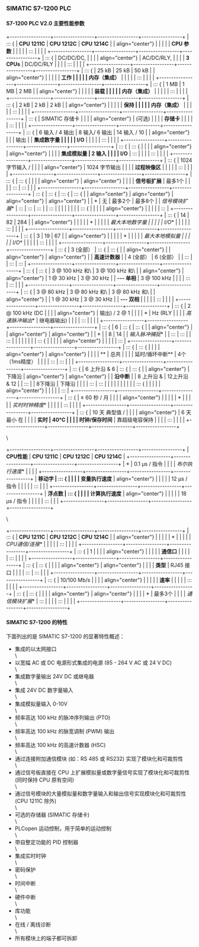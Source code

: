 ### SIMATIC S7-1200 PLC

#### S7-1200 PLC V2.0 主要性能参数

+-----------------+-----------------+-----------------+-----------------+
| ::: {           | **CPU 1211C**   | **CPU 1212C**   | **CPU 1214C**   |
| align="center"} |                 |                 |                 |
| **CPU 参数**    |                 |                 |                 |
| :::             |                 |                 |                 |
+-----------------+-----------------+-----------------+-----------------+
| ::: {           | DC/DC/DC,       |                 |                 |
| align="center"} | AC/DC/RLY,      |                 |                 |
| **3 CPUs**      | DC/DC/RLY       |                 |                 |
| :::             |                 |                 |                 |
+-----------------+-----------------+-----------------+-----------------+
| ::: {           | 25 kB           | 25 kB           | 50 kB           |
| align="center"} |                 |                 |                 |
| **工作          |                 |                 |                 |
| 内存（集成）**  |                 |                 |                 |
| :::             |                 |                 |                 |
+-----------------+-----------------+-----------------+-----------------+
| ::: {           | 1 MB            | 1 MB            | 2 MB            |
| align="center"} |                 |                 |                 |
| **装载          |                 |                 |                 |
| 内存（集成）**  |                 |                 |                 |
| :::             |                 |                 |                 |
+-----------------+-----------------+-----------------+-----------------+
| ::: {           | 2 kB            | 2 kB            | 2 kB            |
| align="center"} |                 |                 |                 |
| **保持          |                 |                 |                 |
| 内存（集成）**  |                 |                 |                 |
| :::             |                 |                 |                 |
+-----------------+-----------------+-----------------+-----------------+
| ::: {           | SIMATIC 存储卡  |                 |                 |
| align="center"} | (可选)          |                 |                 |
| **存储卡**      |                 |                 |                 |
| :::             |                 |                 |                 |
+-----------------+-----------------+-----------------+-----------------+
| ::: {           | 6 输入 / 4 输出 | 8 输入/ 6 输出  | 14 输入 / 10    |
| align="center"} |                 |                 | 输出            |
| **集成数字量    |                 |                 |                 |
| I/O**           |                 |                 |                 |
| :::             |                 |                 |                 |
+-----------------+-----------------+-----------------+-----------------+
| ::: {           | ::: {           |                 |                 |
| align="center"} | align="center"} |                 |                 |
| **集成模拟量    | 2 输入          |                 |                 |
| I/O**           | :::             |                 |                 |
| :::             |                 |                 |                 |
+-----------------+-----------------+-----------------+-----------------+
| ::: {           | 1024 字节输入 / |                 |                 |
| align="center"} | 1024 字节输出   |                 |                 |
| **过程映像区**  |                 |                 |                 |
| :::             |                 |                 |                 |
+-----------------+-----------------+-----------------+-----------------+
| ::: {           | ::: {           |                 |                 |
| align="center"} | align="center"} |                 |                 |
| **信号板扩展**  | 最多1个         |                 |                 |
| :::             | :::             |                 |                 |
+-----------------+-----------------+-----------------+-----------------+
| ::: {           | ::: {           | ::: {           | ::: {           |
| align="center"} | align="center"} | align="center"} | align="center"} |
| *               | 无              | 最多2个         | 最多8个         |
| *信号模块扩展** | :::             | :::             | :::             |
| :::             |                 |                 |                 |
|                 |                 |                 | ::: {           |
|                 |                 |                 | align="center"} |
|                 |                 |                 | :::             |
+-----------------+-----------------+-----------------+-----------------+
| ::: {           | 14              | 82              | 284             |
| align="center"} |                 |                 |                 |
| *               |                 |                 |                 |
| *最大本地数字量 |                 |                 |                 |
| I/O**           |                 |                 |                 |
| :::             |                 |                 |                 |
+-----------------+-----------------+-----------------+-----------------+
| ::: {           | 3               | 19              | 67              |
| align="center"} |                 |                 |                 |
| *               |                 |                 |                 |
| *最大本地模拟量 |                 |                 |                 |
| I/O**           |                 |                 |                 |
| :::             |                 |                 |                 |
+-----------------+-----------------+-----------------+-----------------+
| ::: {           | 3 (全部）       | ::: {           | ::: {           |
| align="center"} |                 | align="center"} | align="center"} |
| **高速计数器**  |                 | 4 (全部）       | 6 (全部）       |
| :::             |                 | :::             | :::             |
+-----------------+-----------------+-----------------+-----------------+
| ::: {           | ::: {           | 3 @ 100 kHz 和\ | 3 @ 100 kHz 和\ |
| align="center"} | align="center"} | 1 @ 30 kHz      | 3 @ 30 kHz      |
| **--- 单相**    | 3 @ 100 kHz     |                 |                 |
| :::             | :::             |                 |                 |
+-----------------+-----------------+-----------------+-----------------+
| ::: {           | 3 @ 80 kHz      | 3 @ 80 kHz 和\  | 3 @ 80 kHz 和\  |
| align="center"} |                 | 1 @ 30 kHz      | 3 @ 30 kHz      |
| **--- 双相**    |                 |                 |                 |
| :::             |                 |                 |                 |
+-----------------+-----------------+-----------------+-----------------+
| ::: {           | 2 @ 100 kHz (DC |                 |                 |
| align="center"} | 输出) / 2 @ 1   |                 |                 |
| *               | Hz (RLY         |                 |                 |
| *高速脉冲输出** | 继电器输出)     |                 |                 |
| :::             |                 |                 |                 |
+-----------------+-----------------+-----------------+-----------------+
| ::: {           | 6               | ::: {           | ::: {           |
| align="center"} |                 | align="center"} | align="center"} |
| *               |                 | 8               | 14              |
| *输入脉冲捕捉** |                 | :::             | :::             |
| :::             |                 |                 |                 |
|                 |                 |                 | ::: {           |
|                 |                 |                 | align="center"} |
|                 |                 |                 | :::             |
+-----------------+-----------------+-----------------+-----------------+
| ::: {           | ::: {           |                 |                 |
| align="center"} | align="center"} |                 |                 |
| **              | 总共            |                 |                 |
| 延时/循环中断** | 4个（1ms精度）  |                 |                 |
| :::             | :::             |                 |                 |
+-----------------+-----------------+-----------------+-----------------+
| ::: {           | 6 上升沿 & 6    | ::: {           | ::: {           |
| align="center"} | 下降沿          | align="center"} | align="center"} |
| **沿中断**      |                 | 8 上升沿 &      | 12上升沿 & 12   |
| :::             |                 | 8下降沿         | 下降沿          |
|                 |                 | :::             | :::             |
|                 |                 |                 |                 |
|                 |                 |                 | ::: {           |
|                 |                 |                 | align="center"} |
|                 |                 |                 | :::             |
+-----------------+-----------------+-----------------+-----------------+
| ::: {           | ± 60 秒 / 月    |                 |                 |
| align="center"} |                 |                 |                 |
| *               |                 |                 |                 |
| *实时时钟精度** |                 |                 |                 |
| :::             |                 |                 |                 |
+-----------------+-----------------+-----------------+-----------------+
| ::: {           | 10 天 典型值 /  |                 |                 |
| align="center"} | 6 天 最小 在    |                 |                 |
| **实时          | 40°C            |                 |                 |
| 时钟/保存时间** | 靠超级电容保持  |                 |                 |
| :::             |                 |                 |                 |
+-----------------+-----------------+-----------------+-----------------+

\

+-----------------+-----------------+-----------------+-----------------+
| **CPU性能**     | **CPU 1211C**   | **CPU 1212C**   | **CPU 1214C**   |
+-----------------+-----------------+-----------------+-----------------+
| *               | 0.1 μs / 指令   |                 |                 |
| *布尔执行速度** |                 |                 |                 |
+-----------------+-----------------+-----------------+-----------------+
| **移动字        | ::: {           |                 |                 |
| 变量执行速度**  | align="center"} |                 |                 |
|                 | 12 μs / 指令    |                 |                 |
|                 | :::             |                 |                 |
+-----------------+-----------------+-----------------+-----------------+
| **浮点数        | ::: {           |                 |                 |
| 计算执行速度**  | align="center"} |                 |                 |
|                 | 18 μs / 指令    |                 |                 |
|                 | :::             |                 |                 |
+-----------------+-----------------+-----------------+-----------------+

\

+-----------------+-----------------+-----------------+-----------------+
| ::: {           | **CPU 1211C**   | **CPU 1212C**   | **CPU 1214C**   |
| align="center"} |                 |                 |                 |
| *               |                 |                 |                 |
| *CPU通信/连接** |                 |                 |                 |
| :::             |                 |                 |                 |
+-----------------+-----------------+-----------------+-----------------+
| ::: {           | 1               |                 |                 |
| align="center"} |                 |                 |                 |
| **通信口**      |                 |                 |                 |
| :::             |                 |                 |                 |
+-----------------+-----------------+-----------------+-----------------+
| ::: {           | ::: {           |                 |                 |
| align="center"} | align="center"} |                 |                 |
| **类型**        | RJ45 接口       |                 |                 |
| :::             | :::             |                 |                 |
+-----------------+-----------------+-----------------+-----------------+
| ::: {           | 10/100 Mb/s     |                 |                 |
| align="center"} |                 |                 |                 |
| **速率**        |                 |                 |                 |
| :::             |                 |                 |                 |
+-----------------+-----------------+-----------------+-----------------+
| ::: {           | ::: {           |                 |                 |
| align="center"} | align="center"} |                 |                 |
| *               | 最多3个         |                 |                 |
| *通信模块扩展** | :::             |                 |                 |
| :::             |                 |                 |                 |
+-----------------+-----------------+-----------------+-----------------+

#### SIMATIC S7-1200 的特性

下面列出的是 SIMATIC S7-1200 的显著特性概述：

-   集成的以太网接口\
    \
-   以宽幅 AC 或 DC 电源形式集成的电源 (85 - 264 V AC 或 24 V DC)\
    \
-   集成数字量输出 24V DC 或继电器\
    \
-   集成 24V DC 数字量输入\
    \
-   集成模拟量输入 0-10V\
    \
-   频率高达 100 kHz 的脉冲序列输出 (PTO)\
    \
-   频率高达 100 kHz 的脉宽调制 (PWM) 输出\
    \
-   频率高达 100 kHz 的高速计数器 (HSC)\
    \
-   通过连接附加通信模块 (如：RS 485 或 RS232) 实现了模块化和可裁剪性\
    \
-   通过信号板直接在 CPU 上扩展模拟量或数字量信号实现了模块化和可裁剪性
    (同时保持 CPU 原有空间)\
    \
-   通过信号模块的大量模拟量和数字量输入和输出信号实现模块化和可裁剪性
    (CPU 1211C 除外)\
    \
-   可选的存储器 (SIMATIC 存储卡)\
    \
-   PLCopen 运动控制，用于简单的运动控制\
    \
-   带自整定功能的 PID 控制器\
    \
-   集成实时时钟\
    \
-   密码保护\
    \
-   时间中断\
    \
-   硬件中断\
    \
-   库功能\
    \
-   在线 / 离线诊断\
    \
-   所有模块上的端子都可拆卸
